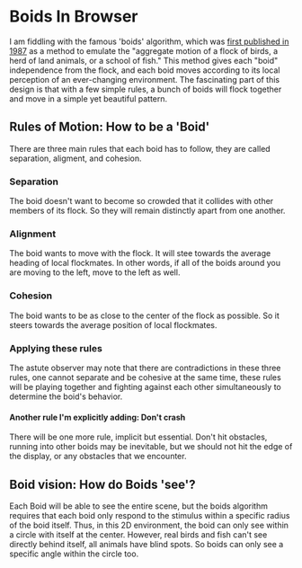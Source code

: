 # Boids In Browser

I am fiddling with the famous 'boids' algorithm, which was [first published in 1987](https://www.red3d.com/cwr/papers/1987/boids.html) as a method to emulate the "aggregate motion of a flock of birds, a herd of land animals, or a school of fish." This method gives each "boid" independence from the flock, and each boid moves according to its local perception of an ever-changing environment. The fascinating part of this design is that with a few simple rules, a bunch of boids will flock together and move in a simple yet beautiful pattern.

## Rules of Motion: How to be a 'Boid'
There are three main rules that each boid has to follow, they are called separation, aligment, and cohesion.
### Separation
The boid doesn't want to become so crowded that it collides with other members of its flock. So they will remain distinctly apart from one another.
### Alignment
The boid wants to move with the flock. It will stee towards the average heading of local flockmates. In other words, if all of the boids around you are moving to the left, move to the left as well.
### Cohesion
The boid wants to be as close to the center of the flock as possible. So it steers towards the average position of local flockmates.
### Applying these rules
The astute observer may note that there are contradictions in these three rules, one cannot separate and be cohesive at the same time, these rules will be playing together and fighting against each other simultaneously to determine the boid's behavior.
#### Another rule I'm explicitly adding: Don't crash
There will be one more rule, implicit but essential. Don't hit obstacles, running into other boids may be inevitable, but we should not hit the edge of the display, or any obstacles that we encounter. 
## Boid vision: How do Boids 'see'?
Each Boid will be able to see the entire scene, but the boids algorithm requires that each boid only respond to the stimulus within a specific radius of the boid itself. Thus, in this 2D environment, the boid can only see within a circle with itself at the center. However, real birds and fish can't see directly behind itself, all animals have blind spots. So boids can only see a specific angle within the circle too.
